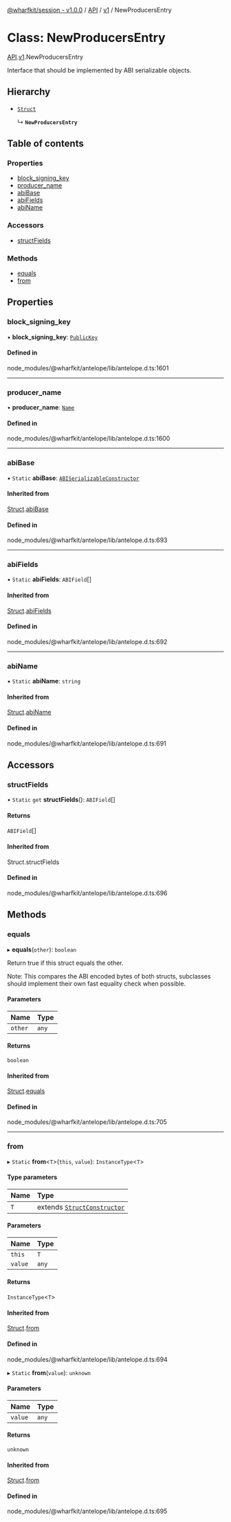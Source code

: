 [@wharfkit/session - v1.0.0](/docs/testREADME.md) / [API](/docs/testmodules/API.md) / [v1](/docs/testmodules/API.v1.md) / NewProducersEntry

# Class: NewProducersEntry

[API](/docs/testmodules/API.md).[v1](/docs/testmodules/API.v1.md).NewProducersEntry

Interface that should be implemented by ABI serializable objects.

## Hierarchy

- [`Struct`](/docs/testclasses/Struct-1.md)

  ↳ **`NewProducersEntry`**

## Table of contents

### Properties

- [block\_signing\_key](/docs/testclasses/API.v1.NewProducersEntry.md#block_signing_key)
- [producer\_name](/docs/testclasses/API.v1.NewProducersEntry.md#producer_name)
- [abiBase](/docs/testclasses/API.v1.NewProducersEntry.md#abibase)
- [abiFields](/docs/testclasses/API.v1.NewProducersEntry.md#abifields)
- [abiName](/docs/testclasses/API.v1.NewProducersEntry.md#abiname)

### Accessors

- [structFields](/docs/testclasses/API.v1.NewProducersEntry.md#structfields)

### Methods

- [equals](/docs/testclasses/API.v1.NewProducersEntry.md#equals)
- [from](/docs/testclasses/API.v1.NewProducersEntry.md#from)

## Properties

### block\_signing\_key

• **block\_signing\_key**: [`PublicKey`](/docs/testclasses/PublicKey.md)

#### Defined in

node_modules/@wharfkit/antelope/lib/antelope.d.ts:1601

___

### producer\_name

• **producer\_name**: [`Name`](/docs/testclasses/Name.md)

#### Defined in

node_modules/@wharfkit/antelope/lib/antelope.d.ts:1600

___

### abiBase

▪ `Static` **abiBase**: [`ABISerializableConstructor`](/docs/testinterfaces/ABISerializableConstructor.md)

#### Inherited from

[Struct](/docs/testclasses/Struct-1.md).[abiBase](/docs/testclasses/Struct-1.md#abibase)

#### Defined in

node_modules/@wharfkit/antelope/lib/antelope.d.ts:693

___

### abiFields

▪ `Static` **abiFields**: `ABIField`[]

#### Inherited from

[Struct](/docs/testclasses/Struct-1.md).[abiFields](/docs/testclasses/Struct-1.md#abifields)

#### Defined in

node_modules/@wharfkit/antelope/lib/antelope.d.ts:692

___

### abiName

▪ `Static` **abiName**: `string`

#### Inherited from

[Struct](/docs/testclasses/Struct-1.md).[abiName](/docs/testclasses/Struct-1.md#abiname)

#### Defined in

node_modules/@wharfkit/antelope/lib/antelope.d.ts:691

## Accessors

### structFields

• `Static` `get` **structFields**(): `ABIField`[]

#### Returns

`ABIField`[]

#### Inherited from

Struct.structFields

#### Defined in

node_modules/@wharfkit/antelope/lib/antelope.d.ts:696

## Methods

### equals

▸ **equals**(`other`): `boolean`

Return true if this struct equals the other.

Note: This compares the ABI encoded bytes of both structs, subclasses
      should implement their own fast equality check when possible.

#### Parameters

| Name | Type |
| :------ | :------ |
| `other` | `any` |

#### Returns

`boolean`

#### Inherited from

[Struct](/docs/testclasses/Struct-1.md).[equals](/docs/testclasses/Struct-1.md#equals)

#### Defined in

node_modules/@wharfkit/antelope/lib/antelope.d.ts:705

___

### from

▸ `Static` **from**<`T`\>(`this`, `value`): `InstanceType`<`T`\>

#### Type parameters

| Name | Type |
| :------ | :------ |
| `T` | extends [`StructConstructor`](/docs/testinterfaces/StructConstructor.md) |

#### Parameters

| Name | Type |
| :------ | :------ |
| `this` | `T` |
| `value` | `any` |

#### Returns

`InstanceType`<`T`\>

#### Inherited from

[Struct](/docs/testclasses/Struct-1.md).[from](/docs/testclasses/Struct-1.md#from)

#### Defined in

node_modules/@wharfkit/antelope/lib/antelope.d.ts:694

▸ `Static` **from**(`value`): `unknown`

#### Parameters

| Name | Type |
| :------ | :------ |
| `value` | `any` |

#### Returns

`unknown`

#### Inherited from

[Struct](/docs/testclasses/Struct-1.md).[from](/docs/testclasses/Struct-1.md#from)

#### Defined in

node_modules/@wharfkit/antelope/lib/antelope.d.ts:695
